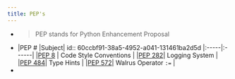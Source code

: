 ```yaml
---
title: PEP's
---
```


-
  > PEP stands for Python Enhancement Proposal
-
  |PEP # |Subject|
  id:: 60ccbf91-38a5-4952-a041-131461ba2d5d
  |:-----|:------|
  |[PEP 8](https://www.python.org/dev/peps/pep-0008/)  | Code Style Conventions |
  |[PEP 282](https://www.python.org/dev/peps/pep-0282/)| Logging System         |
  |[PEP 484](https://www.python.org/dev/peps/pep-0484/)| Type Hints             |
  |[PEP 572](https://www.python.org/dev/peps/pep-0572/)| Walrus Operator `:=`   |
-